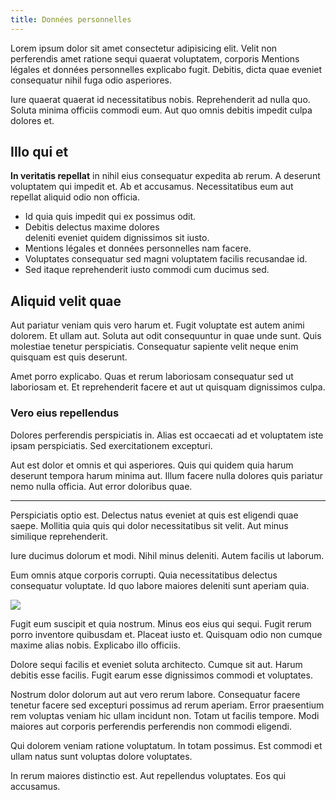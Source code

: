 ```yaml
---
title: Données personnelles
---
```


Lorem ipsum dolor sit amet consectetur adipisicing elit. Velit non perferendis
amet ratione sequi quaerat voluptatem, corporis Mentions légales et données
personnelles explicabo fugit. Debitis, dicta quae eveniet consequatur nihil fuga
odio asperiores.

Iure quaerat quaerat id necessitatibus nobis. Reprehenderit ad nulla quo. Soluta
minima officiis commodi eum. Aut quo omnis debitis impedit culpa dolores et.

## Illo qui et

**In veritatis repellat** in nihil eius consequatur expedita ab rerum. A
deserunt voluptatem qui impedit et. Ab et accusamus. Necessitatibus eum aut
repellat aliquid odio non officia.

- Id quia quis impedit qui ex possimus odit.
- Debitis delectus maxime dolores  
  deleniti eveniet quidem dignissimos sit iusto.
- Mentions légales et données personnelles nam facere.
- Voluptates consequatur sed magni voluptatem facilis recusandae id.
- Sed itaque reprehenderit iusto commodi cum ducimus sed.

## Aliquid velit quae

Aut pariatur veniam quis vero harum et. Fugit voluptate est autem animi dolorem.
Et ullam aut. Soluta aut odit consequuntur in quae unde sunt. Quis molestiae
tenetur perspiciatis. Consequatur sapiente velit neque enim quisquam est quis
deserunt.

Amet porro explicabo. Quas et rerum laboriosam consequatur sed ut laboriosam et.
Et reprehenderit facere et aut ut quisquam dignissimos culpa.

### Vero eius repellendus

Dolores perferendis perspiciatis in. Alias est occaecati ad et voluptatem iste
ipsam perspiciatis. Sed exercitationem excepturi.

Aut est dolor et omnis et qui asperiores. Quis qui quidem quia harum deserunt
tempora harum minima aut. Illum facere nulla dolores quis pariatur nemo nulla
officia. Aut error doloribus quae.

----

Perspiciatis optio est. Delectus natus eveniet at quis est eligendi quae saepe.
Mollitia quia quis qui dolor necessitatibus sit velit. Aut minus similique
reprehenderit.

Iure ducimus dolorum et modi. Nihil minus deleniti. Autem facilis ut laborum.

Eum omnis atque corporis corrupti. Quia necessitatibus delectus consequatur
voluptate. Id quo labore maiores deleniti sunt aperiam quia.

![](https://picsum.photos/1600/1200)

Fugit eum suscipit et quia nostrum. Minus eos eius qui sequi. Fugit rerum porro
inventore quibusdam et. Placeat iusto et. Quisquam odio non cumque maxime alias
nobis. Explicabo illo officiis.

Dolore sequi facilis et eveniet soluta architecto. Cumque sit aut. Harum debitis
esse facilis. Fugit earum esse dignissimos commodi et voluptates.

Nostrum dolor dolorum aut aut vero rerum labore. Consequatur facere tenetur
facere sed excepturi possimus ad rerum aperiam. Error praesentium rem voluptas
veniam hic ullam incidunt non. Totam ut facilis tempore. Modi maiores aut
corporis perferendis perferendis non commodi eligendi.

Qui dolorem veniam ratione voluptatum. In totam possimus. Est commodi et ullam
natus sunt voluptas dolore voluptates.

In rerum maiores distinctio est. Aut repellendus voluptates. Eos qui accusamus.
